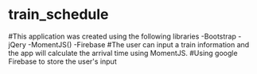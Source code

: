 # train_schedule
#This application was created using the following libraries
-Bootstrap
-jQery
-MomentJS()
-Firebase
#The user can input a train information and the app will calculate the arrival time using MomentJS.
#Using google Firebase to store the user's input
